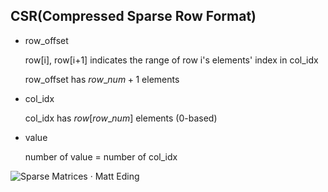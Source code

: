 ## CSR(Compressed Sparse Row Format)

* row_offset

  row[i], row[i+1] indicates the range of row i's elements' index in col_idx

  row_offset has $row\_num + 1$ elements

* col_idx

  col_idx has $row[row\_num]$ elements (0-based)

* value

  number of value = number of col_idx

![Sparse Matrices · Matt Eding](https://matteding.github.io/images/csr.gif)
